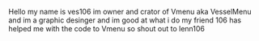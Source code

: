 Hello my name is ves106 im owner and crator of Vmenu aka VesselMenu and im a graphic desinger and im good at what i do my friend 106 has helped me with the code to Vmenu so shout out to lenn106
